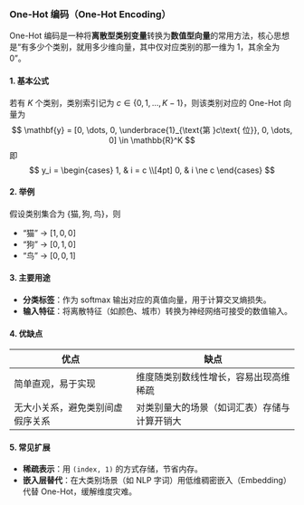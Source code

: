 ### One-Hot 编码（One-Hot Encoding）

One-Hot 编码是一种将**离散型类别变量**转换为**数值型向量**的常用方法，核心思想是“有多少个类别，就用多少维向量，其中仅对应类别的那一维为 1，其余全为 0”。

#### 1. 基本公式  
若有 $K$ 个类别，类别索引记为 $c \in \{0,1,\dots,K-1\}$，则该类别对应的 One-Hot 向量为  
$$
\mathbf{y} = [0, \dots, 0, \underbrace{1}_{\text{第 }c\text{ 位}}, 0, \dots, 0] \in \mathbb{R}^K
$$
即  
$$
y_i = \begin{cases}
1, & i = c \\[4pt]
0, & i \ne c
\end{cases}
$$

#### 2. 举例  
假设类别集合为 $\{\text{猫}, \text{狗}, \text{鸟}\}$，则  
- “猫” → $[1, 0, 0]$  
- “狗” → $[0, 1, 0]$  
- “鸟” → $[0, 0, 1]$

#### 3. 主要用途  
- **分类标签**：作为 softmax 输出对应的真值向量，用于计算交叉熵损失。  
- **输入特征**：将离散特征（如颜色、城市）转换为神经网络可接受的数值输入。  

#### 4. 优缺点  
| 优点 | 缺点 |
|---|---|
| 简单直观，易于实现 | 维度随类别数线性增长，容易出现高维稀疏 |
| 无大小关系，避免类别间虚假序关系 | 对类别量大的场景（如词汇表）存储与计算开销大 |

#### 5. 常见扩展  
- **稀疏表示**：用 `(index, 1)` 的方式存储，节省内存。  
- **嵌入层替代**：在大类别场景（如 NLP 字词）用低维稠密嵌入（Embedding）代替 One-Hot，缓解维度灾难。